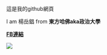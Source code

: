 <!DOCTYPE html>
<html>
  <head>
    <meta charset="utf-8">
  </head>
  <body>
    <p>這是我的github網頁</p>
<p>I am 楊岳錩 from <strong>東方哈佛aka政治大學<strong></p>
<p><a href = "https://www.facebook.com/wilson.yang.564">FB連結</p>
<img src="https://yt3.ggpht.com/a/AGF-l784H28l2MavPVsIs91cL57e_MbIg5QL9a0Niw=s900-c-k-c0xffffffff-no-rj-mo">
  </body>
</html>
